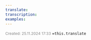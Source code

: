 ```yaml
---
translate: 
transcription: 
examples:
---
```

<span style="font-size:12px; color:#888888;">Created: 25.11.2024 17:33</span>
 `=this.translate`